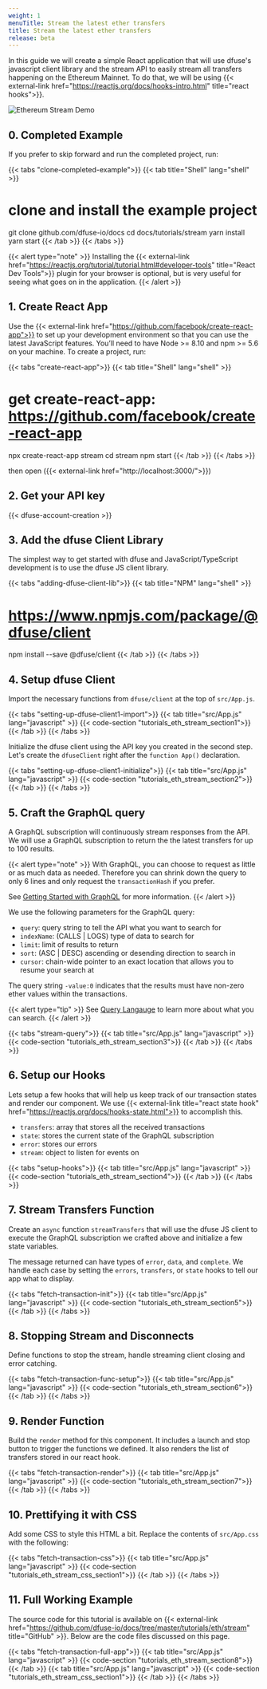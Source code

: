 ```yaml
---
weight: 1
menuTitle: Stream the latest ether transfers
title: Stream the latest ether transfers
release: beta
---
```


In this guide we will create a simple React application that will use dfuse's javascript client library and the stream API to easily stream all transfers happening on the Ethereum Mainnet. To do that, we will be using {{< external-link href="https://reactjs.org/docs/hooks-intro.html" title="react hooks">}}.

![Ethereum Stream Demo](/img/eth-stream.gif)

## 0. Completed Example

If you prefer to skip forward and run the completed project, run:

{{< tabs "clone-completed-example">}}
{{< tab title="Shell" lang="shell" >}}
# clone and install the example project
git clone github.com/dfuse-io/docs
cd docs/tutorials/stream
yarn install
yarn start
{{< /tab >}}
{{< /tabs >}}

{{< alert type="note" >}}
Installing the {{< external-link href="https://reactjs.org/tutorial/tutorial.html#developer-tools" title="React Dev Tools">}} plugin for your browser is optional, but is very useful for seeing what goes on in the application.
{{< /alert >}}

## 1. Create React App

Use the {{< external-link href="https://github.com/facebook/create-react-app">}} to set up your development environment so that you can use the latest JavaScript features. You’ll need to have Node >= 8.10 and npm >= 5.6 on your machine. To create a project, run:

{{< tabs "create-react-app">}}
{{< tab title="Shell" lang="shell" >}}
# get create-react-app: https://github.com/facebook/create-react-app
npx create-react-app stream
cd stream
npm start
{{< /tab >}}
{{< /tabs >}}

then open ({{< external-link href="http://localhost:3000/">}})

## 2. Get your API key

{{< dfuse-account-creation >}}

## 3. Add the dfuse Client Library

The simplest way to get started with dfuse and JavaScript/TypeScript development is to use the dfuse JS client library.

{{< tabs "adding-dfuse-client-lib">}}
{{< tab title="NPM" lang="shell" >}}
# https://www.npmjs.com/package/@dfuse/client
npm install --save @dfuse/client
{{< /tab >}}
{{< /tabs >}}

## 4. Setup dfuse Client

Import the necessary functions from `dfuse/client` at the top of `src/App.js`.

{{< tabs "setting-up-dfuse-client1-import">}}
{{< tab title="src/App.js" lang="javascript" >}}
{{< code-section "tutorials_eth_stream_section1">}}
{{< /tab >}}
{{< /tabs >}}

Initialize the dfuse client using the API key you created in the second step. Let's create the `dfuseClient` right after the `function App()` declaration.

{{< tabs "setting-up-dfuse-client1-initialize">}}
{{< tab title="src/App.js" lang="javascript" >}}
{{< code-section "tutorials_eth_stream_section2">}}
{{< /tab >}}
{{< /tabs >}}

## 5. Craft the GraphQL query
A GraphQL subscription will continuously stream responses from the API. We will use a GraphQL subscription to return the the latest transfers for up to 100 results.

{{< alert type="note" >}}
With GraphQL, you can choose to request as little or as much data as needed. Therefore you can shrink down the query to only 6 lines and only request the `transactionHash` if you prefer.

See [Getting Started with GraphQL](/guides/core-concepts/graphql/) for more information.
{{< /alert >}}

We use the following parameters for the GraphQL query:

- `query`: query string to tell the API what you want to search for
- `indexName`: (CALLS | LOGS) type of data to search for
- `limit`: limit of results to return
- `sort`: (ASC | DESC) ascending or desending direction to search in
- `cursor`: chain-wide pointer to an exact location that allows you to resume your search at

The query string `-value:0` indicates that the results must have non-zero ether values within the transactions.

{{< alert type="tip" >}}
See [Query Langauge](/guides/core-concepts/search-query-language/) to learn more about what you can search.
{{< /alert >}}

{{< tabs "stream-query">}}
{{< tab title="src/App.js" lang="javascript" >}}
{{< code-section "tutorials_eth_stream_section3">}}
{{< /tab >}}
{{< /tabs >}}

## 6. Setup our Hooks

Lets setup a few hooks that will help us keep track of our transaction states and render our component. We use {{< external-link title="react state hook" href="https://reactjs.org/docs/hooks-state.html">}} to accomplish this.

- `transfers`: array that stores all the received transactions
- `state`: stores the current state of the GraphQL subscription
- `error`: stores our errors
- `stream`: object to listen for events on

{{< tabs "setup-hooks">}}
{{< tab title="src/App.js" lang="javascript" >}}
{{< code-section "tutorials_eth_stream_section4">}}
{{< /tab >}}
{{< /tabs >}}

## 7. Stream Transfers Function

Create an `async` function `streamTransfers` that will use the dfuse JS client to execute the GraphQL subscription we crafted above and initialize a few state variables.

The message returned can have types of `error`, `data`, and `complete`.
We handle each case by setting the `errors`, `transfers`, or `state` hooks to tell our app what to display.

{{< tabs "fetch-transaction-init">}}
{{< tab title="src/App.js" lang="javascript" >}}
{{< code-section "tutorials_eth_stream_section5">}}
{{< /tab >}}
{{< /tabs >}}

## 8. Stopping Stream and Disconnects

Define functions to stop the stream, handle streaming client closing and error catching.

{{< tabs "fetch-transaction-func-setup">}}
{{< tab title="src/App.js" lang="javascript" >}}
{{< code-section "tutorials_eth_stream_section6">}}
{{< /tab >}}
{{< /tabs >}}

## 9. Render Function

Build the `render` method for this component. It includes a launch and stop button to trigger the functions we defined. It also renders the list of transfers stored in our react hook.

{{< tabs "fetch-transaction-render">}}
{{< tab title="src/App.js" lang="javascript" >}}
{{< code-section "tutorials_eth_stream_section7">}}
{{< /tab >}}
{{< /tabs >}}

## 10. Prettifying it with CSS

Add some CSS to style this HTML a bit. Replace the contents of `src/App.css` with the following:

{{< tabs "fetch-transaction-css">}}
{{< tab title="src/App.js" lang="javascript" >}}
{{< code-section "tutorials_eth_stream_css_section1">}}
{{< /tab >}}
{{< /tabs >}}

## 11. Full Working Example

The source code for this tutorial is available on {{< external-link href="https://github.com/dfuse-io/docs/tree/master/tutorials/eth/stream" title="GitHub" >}}. Below are the code files discussed on this page.

{{< tabs "fetch-transaction-full-app">}}
{{< tab title="src/App.js" lang="javascript" >}}
{{< code-section "tutorials_eth_stream_section8">}}
{{< /tab >}}
{{< tab title="src/App.js" lang="javascript" >}}
{{< code-section "tutorials_eth_stream_css_section1">}}
{{< /tab >}}
{{< /tabs >}}
